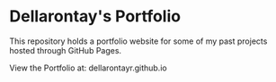 # Dellarontay's Portfolio
This repository holds a portfolio website for some of my past projects hosted through GitHub Pages.  

View the Portfolio at: dellarontayr.github.io  